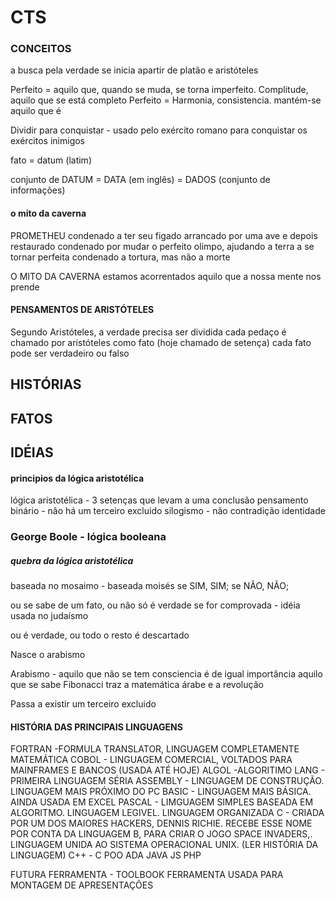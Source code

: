 # CTS

### CONCEITOS 
a busca pela verdade se inicia apartir de platão e aristóteles

Perfeito = aquilo que, quando se muda, se torna imperfeito. Complitude, aquilo que se está completo 
Perfeito = Harmonia, consistencia. mantém-se aquilo que é 

Dividir para conquistar - usado pelo exército romano para conquistar os exércitos inimigos

fato = datum (latim)

conjunto de DATUM = DATA (em inglês) = DADOS (conjunto de informações)


#### o mito da caverna
PROMETHEU 
condenado a ter seu figado arrancado por uma ave e depois restaurado
condenado por mudar o perfeito olimpo, ajudando a terra a se tornar perfeita
condenado a tortura, mas não a morte

O MITO DA CAVERNA 
estamos acorrentados aquilo que a nossa mente nos prende 

#### PENSAMENTOS DE ARISTÓTELES

Segundo Aristóteles, a verdade precisa ser dividida 
cada pedaço é chamado por aristóteles como fato (hoje chamado de setença)
cada fato pode ser verdadeiro ou falso 


## HISTÓRIAS

## FATOS 

## IDÉIAS 

#### principios da lógica aristotélica
lógica aristotélica - 3 setenças que levam a uma conclusão 
pensamento binário - não há um terceiro excluido
silogismo - não contradição 
identidade 

### George Boole - lógica booleana
##### quebra da lógica aristotélica 

baseada no mosaimo - baseada moisés
se SIM, SIM; se NÃO, NÃO;

ou se sabe de um fato, ou não 
só é verdade se for comprovada - idéia usada no judaísmo 

ou é verdade, ou todo o resto é descartado 


Nasce o arabismo 

 Arabismo - aquilo que não se tem consciencia é de igual importância aquilo que se sabe
Fibonacci traz a matemática árabe e a revolução

Passa a existir um terceiro excluido

#### HISTÓRIA DAS PRINCIPAIS LINGUAGENS

FORTRAN -FORMULA TRANSLATOR, LINGUAGEM COMPLETAMENTE MATEMÁTICA
COBOL - LINGUAGEM COMERCIAL, VOLTADOS PARA MAINFRAMES E BANCOS (USADA ATÉ HOJE)
ALGOL -ALGORITIMO LANG - PRIMEIRA LINGUAGEM SÉRIA
ASSEMBLY - LINGUAGEM DE CONSTRUÇÃO. LINGUAGEM MAIS PRÓXIMO DO PC 
BASIC - LINGUAGEM MAIS BÁSICA. AINDA USADA EM EXCEL 
PASCAL - LIMGUAGEM SIMPLES BASEADA EM ALGORITMO. LINGUAGEM LEGIVEL. LINGUAGEM ORGANIZADA 
C - CRIADA POR UM DOS MAIORES HACKERS, DENNIS RICHIE. RECEBE ESSE NOME POR CONTA DA LINGUAGEM B, PARA CRIAR O JOGO SPACE INVADERS,. LINGUAGEM UNIDA AO SISTEMA OPERACIONAL UNIX.  (LER HISTÓRIA DA LINGUAGEM)
C++ - C POO
ADA 
JAVA 
JS
PHP



FUTURA FERRAMENTA - TOOLBOOK 
FERRAMENTA USADA PARA MONTAGEM DE APRESENTAÇÕES 
